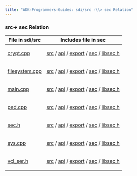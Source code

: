 ```yaml
---
title: "ADK-Programmers-Guides: sdi/src -\\> sec Relation"
---
```


### src→ sec Relation

| File in sdi/src | Includes file in sec |
|----|----|
| <p><a href="crypt_8cpp.md">crypt.cpp</a></p> | <p><a href="dir_8266e5c14dc74e90f33f07ca932afbf0.md">src</a> / <a href="dir_b923322e571c7bbbdf8ca0235601f24c.md">api</a> / <a href="dir_a4bd7de3367ab1637f06ad0eeada778b.md">export</a> / <a href="dir_f7f8126e2ed8b92f6435c9f330cc6acf.md">sec</a> / <a href="libsec_8h.md">libsec.h</a></p> |
| <p><a href="filesystem_8cpp.md">filesystem.cpp</a></p> | <p><a href="dir_8266e5c14dc74e90f33f07ca932afbf0.md">src</a> / <a href="dir_b923322e571c7bbbdf8ca0235601f24c.md">api</a> / <a href="dir_a4bd7de3367ab1637f06ad0eeada778b.md">export</a> / <a href="dir_f7f8126e2ed8b92f6435c9f330cc6acf.md">sec</a> / <a href="libsec_8h.md">libsec.h</a></p> |
| <p><a href="main_8cpp.md">main.cpp</a></p> | <p><a href="dir_8266e5c14dc74e90f33f07ca932afbf0.md">src</a> / <a href="dir_b923322e571c7bbbdf8ca0235601f24c.md">api</a> / <a href="dir_a4bd7de3367ab1637f06ad0eeada778b.md">export</a> / <a href="dir_f7f8126e2ed8b92f6435c9f330cc6acf.md">sec</a> / <a href="libsec_8h.md">libsec.h</a></p> |
| <p><a href="ped_8cpp.md">ped.cpp</a></p> | <p><a href="dir_8266e5c14dc74e90f33f07ca932afbf0.md">src</a> / <a href="dir_b923322e571c7bbbdf8ca0235601f24c.md">api</a> / <a href="dir_a4bd7de3367ab1637f06ad0eeada778b.md">export</a> / <a href="dir_f7f8126e2ed8b92f6435c9f330cc6acf.md">sec</a> / <a href="libsec_8h.md">libsec.h</a></p> |
| <p><a href="sec_8h.md">sec.h</a></p> | <p><a href="dir_8266e5c14dc74e90f33f07ca932afbf0.md">src</a> / <a href="dir_b923322e571c7bbbdf8ca0235601f24c.md">api</a> / <a href="dir_a4bd7de3367ab1637f06ad0eeada778b.md">export</a> / <a href="dir_f7f8126e2ed8b92f6435c9f330cc6acf.md">sec</a> / <a href="libsec_8h.md">libsec.h</a></p> |
| <p><a href="sys_8cpp.md">sys.cpp</a></p> | <p><a href="dir_8266e5c14dc74e90f33f07ca932afbf0.md">src</a> / <a href="dir_b923322e571c7bbbdf8ca0235601f24c.md">api</a> / <a href="dir_a4bd7de3367ab1637f06ad0eeada778b.md">export</a> / <a href="dir_f7f8126e2ed8b92f6435c9f330cc6acf.md">sec</a> / <a href="libsec_8h.md">libsec.h</a></p> |
| <p><a href="vcl__ser_8h.md">vcl_ser.h</a></p> | <p><a href="dir_8266e5c14dc74e90f33f07ca932afbf0.md">src</a> / <a href="dir_b923322e571c7bbbdf8ca0235601f24c.md">api</a> / <a href="dir_a4bd7de3367ab1637f06ad0eeada778b.md">export</a> / <a href="dir_f7f8126e2ed8b92f6435c9f330cc6acf.md">sec</a> / <a href="libsec_8h.md">libsec.h</a></p> |
